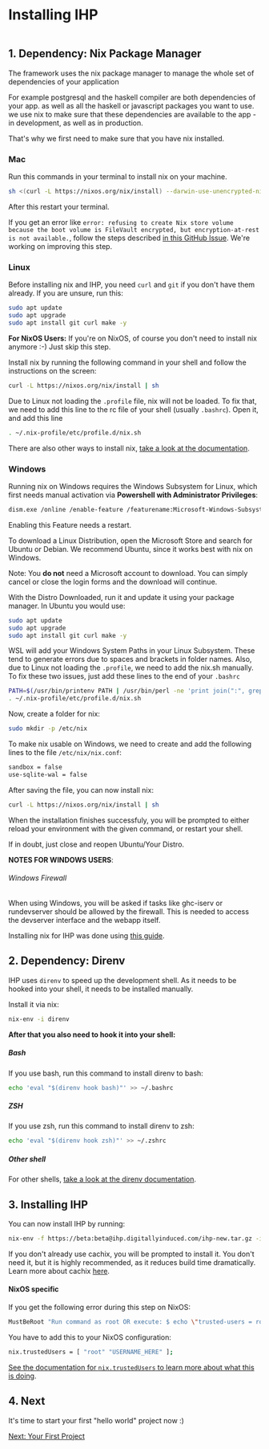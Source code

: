 # Installing IHP

```toc
```

## 1. Dependency: Nix Package Manager

The framework uses the nix package manager to manage the whole set of dependencies of your application

For example postgresql and the haskell compiler are both dependencies of your app. as well as all the haskell or javascript packages you want to use. we use nix to make sure that these dependencies are available to the app - in development, as well as in production.

That's why we first need to make sure that you have nix installed.

### Mac
Run this commands in your terminal to install nix on your machine.

```bash
sh <(curl -L https://nixos.org/nix/install) --darwin-use-unencrypted-nix-store-volume
```
After this restart your terminal.

If you get an error like `error: refusing to create Nix store volume because the boot volume is FileVault encrypted, but encryption-at-rest is not available.`, follow the steps described [in this GitHub Issue](https://github.com/digitallyinduced/ihp/issues/93#issuecomment-639611313). We're working on improving this step.

### Linux

Before installing nix and IHP, you need `curl` and `git` if you don't have them already. If you are unsure, run this:

```bash
sudo apt update
sudo apt upgrade
sudo apt install git curl make -y
```

**For NixOS Users:** If you're on NixOS, of course you don't need to install nix anymore :-) Just skip this step.

Install nix by running the following command in your shell and follow the instructions on the screen:

```bash
curl -L https://nixos.org/nix/install | sh
```

Due to Linux not loading the `.profile` file, nix will not be loaded. To fix that, we need to add this line to the rc file of your shell (usually `.bashrc`). Open it, and add this line
```bash
. ~/.nix-profile/etc/profile.d/nix.sh
```

There are also other ways to install nix, [take a look at the documentation](https://nixos.org/nix/download.html).

### Windows
Running nix on Windows requires the Windows Subsystem for Linux, which first needs manual activation via **Powershell with Administrator Privileges**:

```bash
dism.exe /online /enable-feature /featurename:Microsoft-Windows-Subsystem-Linux /all /norestart
```

Enabling this Feature needs a restart.

To download a Linux Distribution, open the Microsoft Store and search for Ubuntu or Debian. We recommend Ubuntu, since it works best with nix on Windows.

Note: You **do not** need a Microsoft account to download. You can simply cancel or close the login forms and the download will continue.

With the Distro Downloaded, run it and update it using your package manager. In Ubuntu you would use:

```bash
sudo apt update
sudo apt upgrade
sudo apt install git curl make -y
```

WSL will add your Windows System Paths in your Linux Subsystem. These tend to generate errors due to spaces and brackets in folder names. Also, due to Linux not loading the `.profile`, we need to add the nix.sh manually. To fix these two issues, just add these lines to the end of your `.bashrc`
```bash
PATH=$(/usr/bin/printenv PATH | /usr/bin/perl -ne 'print join(":", grep { !/\/mnt\/[a-z]/ } split(/:/));')
. ~/.nix-profile/etc/profile.d/nix.sh
```

Now, create a folder for nix:

```bash
sudo mkdir -p /etc/nix
```

To make nix usable on Windows, we need to create and add the following lines to the file `/etc/nix/nix.conf`:

```bash
sandbox = false
use-sqlite-wal = false
```

After saving the file, you can now install nix:

```bash
curl -L https://nixos.org/nix/install | sh
```

When the installation finishes successfuly, you will be prompted to either reload your environment with the given command, or restart your shell. 

If in doubt, just close and reopen Ubuntu/Your Distro.

**NOTES FOR WINDOWS USERS**:
###### Windows Firewall
When using Windows, you will be asked if tasks like ghc-iserv or rundevserver should be allowed by the firewall. This is needed to access the devserver interface and the webapp itself.

Installing nix for IHP was done using [this guide](https://nathan.gs/2019/04/12/nix-on-windows/).

## 2. Dependency: Direnv

IHP uses `direnv` to speed up the development shell. As it needs to be hooked into your shell, it needs to be installed manually.

Install it via nix:

```bash
nix-env -i direnv
```

**After that you also need to hook it into your shell:**

##### Bash

If you use bash, run this command to install direnv to bash:

```bash
echo 'eval "$(direnv hook bash)"' >> ~/.bashrc
```

##### ZSH

If you use zsh, run this command to install direnv to zsh:

```bash
echo 'eval "$(direnv hook zsh)"' >> ~/.zshrc
```

##### Other shell

For other shells, [take a look at the direnv documentation](https://direnv.net/#README).

## 3. Installing IHP

You can now install IHP by running:

```bash
nix-env -f https://beta:beta@ihp.digitallyinduced.com/ihp-new.tar.gz -i ihp-new
```

If you don't already use cachix, you will be prompted to install it. You don't need it, but it is highly recommended, as it reduces build time dramatically. Learn more about cachix [here](https://cachix.org/).

#### NixOS specific

If you get the following error during this step on NixOS:

```bash
MustBeRoot "Run command as root OR execute: $ echo \"trusted-users = root $USER\" | sudo tee -a /etc/nix/nix.conf && sudo pkill nix-daemon"
```

You have to add this to your NixOS configuration:
```bash
nix.trustedUsers = [ "root" "USERNAME_HERE" ];
```

[See the documentation for `nix.trustedUsers` to learn more about what this is doing](https://github.com/NixOS/nixpkgs/blob/db31e48c5c8d99dcaf4e5883a96181f6ac4ad6f6/nixos/modules/services/misc/nix-daemon.nix#L319).

## 4. Next

It's time to start your first "hello world" project now :)

[Next: Your First Project](https://ihp.digitallyinduced.com/Guide/your-first-project.html)
